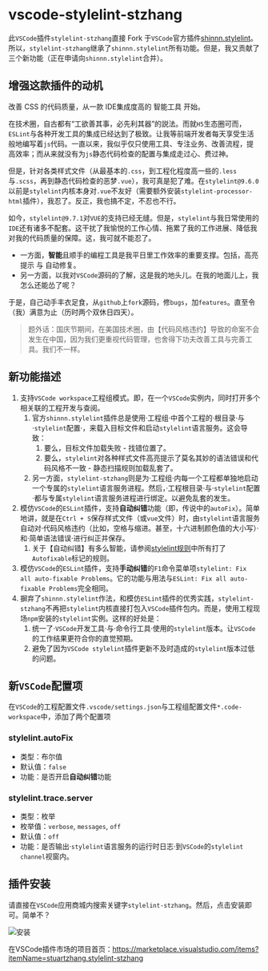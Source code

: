 # vscode-stylelint-stzhang

此`VSCode`插件`stylelint-stzhang`直接 Fork 于`VSCode`官方插件[shinnn.stylelint](https://github.com/shinnn/vscode-stylelint)。所以，`stylelint-stzhang`继承了`shinnn.stylelint`所有功能。但是，我又贡献了三个新功能（正在申请向`shinnn.stylelint`合并）。

## 增强这款插件的动机

改善 CSS 的代码质量，从一款 IDE集成度高的 智能工具 开始。

在技术圈，自古都有“工欲善其事，必先利其器”的説法。而就`H5`生态圈可而，`ESLint`与各种开发工具的集成已经达到了极致。让我等前端开发者每天享受生活般地编写着`js`代码。一直以来，我似乎仅只使用工具、专注业务、改善流程，提高效率；而从来就没有为`js`静态代码检查的配置与集成走过心、费过神。

但是，针对各类样式文件（从最基本的`.css`，到工程化程度高一些的`.less`与`.scss`，再到静态代码检查的恶梦`.vue`），我可真是犯了难。在`stylelint@9.6.0`以前是`stylelint`内核本身对`.vue`不友好（需要额外安装`stylelint-processor-html`插件），我忍了。反正，我也搞不定，不忍也不行。

如今，`stylelint@9.7.1`对`VUE`的支持已经无缝。但是，`stylelint`与我日常使用的`IDE`还有诸多不配套。这干扰了我愉悦的工作心情、拖累了我的工作进展、降低我对我的代码质量的保障。这，我可就不能忍了。

* 一方面，**智能**且顺手的编程工具是我平日里工作效率的重要支撑。包括，高亮提示 与 自动修复。
* 另一方面，以我对`VSCode`源码的了解，这是我的地头儿。在我的地面儿上，我怎么还能怂了呢？

于是，自己动手丰衣足食，从`github`上`fork`源码，修`bugs`，加`features`。直至令（我）满意为止（历时两个双休日四天）。

> 题外话：国庆节期间，在美国技术圈，由【代码风格违约】导致的命案不会发生在中国，因为我们更重视代码管理，也舍得下功夫改善工具与完善工具。我们不一样。

## 新功能描述

1. 支持`VSCode workspace`工程组模式。即，在一个`VSCode`实例内，同时打开多个相关联的工程开发与查阅。
    1. 官方`shinnn.stylelint`插件总是使用·工程组·中首个工程的·根目录·与·`stylelint`配置·，来载入目标文件和启动`stylelint`语言服务。这会导致：
        1. 要么，目标文件加载失败 - 找错位置了。
        2. 要么，`stylelint`对各种样式文件高亮提示了莫名其妙的语法错误和代码风格不一致 - 静态扫描规则加载乱套了。
    2. 另一方面，`stylelint-stzhang`则是为·工程组·内每一个工程都单独地启动一个专属的`stylelint`语言服务进程。然后，·工程根目录·与·`stylelint`配置·都与专属`stylelint`语言服务进程进行绑定。以避免乱套的发生。
2. 模仿`VSCode`的`ESLint`插件，支持**自动纠错**功能（即，传说中的`autoFix`）。简单地讲，就是在`Ctrl + S`保存样式文件（或`vue`文件）时，由`stylelint`语言服务自动对·代码风格违约（比如，空格与缩进。甚至，十六进制颜色值的大小写）·和·简单语法错误·进行纠正并保存。
    1. 关于【自动纠错】有多么智能，请参阅[stylelint规则](https://stylelint.io/user-guide/rules/)中所有打了`Autofixable`标记的规则。
3. 模仿`VSCode`的`ESLint`插件，支持**手动纠错**的`F1`命令菜单项`stylelint: Fix all auto-fixable Problems`。它的功能与用法与`ESLint: Fix all auto-fixable Problems`完全相同。
4. 摒弃了`shinnn.stylelint`作法，和模仿`ESLint`插件的优秀实践，`stylelint-stzhang`不再把`stylelint`内核直接打包入`VSCode`插件包内。而是，使用工程现场`npm`安装的`stylelint`实例。这样的好处是：
    1. 统一了·`VSCode`开发工具·与·命令行工具·使用的`stylelint`版本。让`VSCode`的工作结果更符合你的直觉预期。
    2. 避免了因为`VSCode stylelint`插件更新不及时造成的`stylelint`版本过低的问题。

## 新`VSCode`配置项

在`VSCode`的工程配置文件`.vscode/settings.json`与工程组配置文件`*.code-workspace`中，添加了两个配置项

### stylelint.autoFix

* 类型：布尔值
* 默认值：`false`
* 功能：是否开启**自动纠错**功能

### stylelint.trace.server

* 类型：枚举
* 枚举值：`verbose`, `messages`, `off`
* 默认值：`off`
* 功能：是否输出·`stylelint`语言服务的运行时日志·到`VSCode`的`stylelint channel`视窗内。

## 插件安装

请直接在`VSCode`应用商城内搜索关键字`stylelint-stzhang`。然后，点击安装即可。简单不？

![安装](https://raw.githubusercontent.com/stuartZhang/vscode-stylelint/master/media/install-1.png)

在VSCode插件市场的项目首页：https://marketplace.visualstudio.com/items?itemName=stuartzhang.stylelint-stzhang
